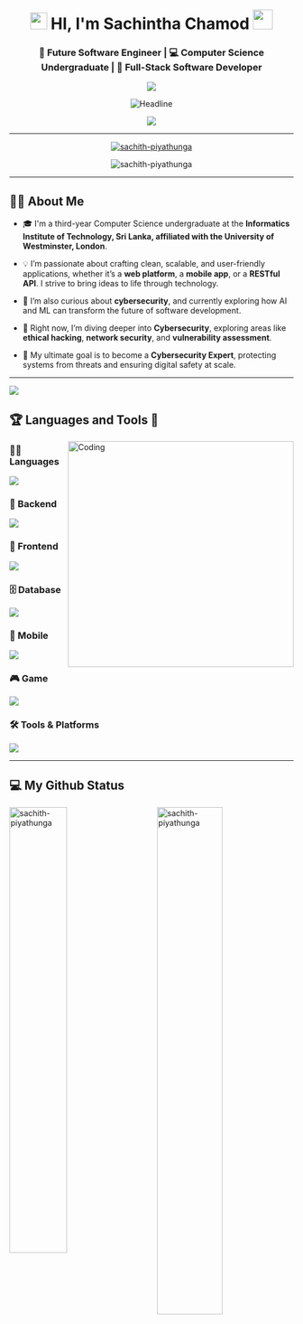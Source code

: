 <h1 align="center"><img src="https://emojis.slackmojis.com/emojis/images/1531849430/4246/blob-sunglasses.gif?1531849430" width="30"/> HI, I'm Sachintha Chamod <img src="https://media.giphy.com/media/hvRJCLFzcasrR4ia7z/giphy.gif" width="35"></h1>

<h3 align="center">🚀 Future Software Engineer | 💻 Computer Science Undergraduate | 🎯 Full-Stack Software Developer</h3>

<p align="center">
  <img src="https://readme-typing-svg.herokuapp.com?color=%2300C76F&size=24&center=true&vCenter=true&width=700&height=45&lines=Java+%7C+Spring+Boot+%7C+Kotlin+%7C+Flutter+%7C+Angular;Full-Stack+Developer+%7C+Problem+Solver;Exploring+AI+%26+Cybersecurity;Open+Source+Contributor+%7C+Lifelong+Learner" />
</p>

  </div>
    <div align=center>
        <img src="https://readme-typing-svg.herokuapp.com?color=%236FDA44&size=32&center=true&vCenter=true&width=600&height=50&lines=Computer+Science+Student;Problem+Solver" alt="Headline" />
    </div>

<p align="center">
  <a href="https://github.com/DenverCoder1/readme-typing-svg"><img src="https://readme-typing-svg.herokuapp.com?font=Time+New+Roman&color=%23C8BE25&size=25&center=true&vCenter=true&width=600&height=100&lines=Competitive+Programmer;Always+learning+new+things"></a>
</p>

---

<p align="center"> <a href="https://github.com/ryo-ma/github-profile-trophy"><img src="https://github-profile-trophy.vercel.app/?username=sachith-piyathunga" alt="sachith-piyathunga" /></a> </p>

<p align="center"> <img src="https://komarev.com/ghpvc/?username=sachith-piyathunga&label=Profile%20views&color=0e75b6&style=flat" alt="sachith-piyathunga" /> </p>

---

## 🙋‍♂️ About Me

  - 🎓 I'm a third-year Computer Science undergraduate at the **Informatics Institute of Technology, Sri Lanka, affiliated with the University of Westminster, London**.

  - 💡 I’m passionate about crafting clean, scalable, and user-friendly applications, whether it’s a **web platform**, a **mobile app**, or a **RESTful API**. I strive to bring ideas to life through technology.

 -  🔐 I’m also curious about **cybersecurity**, and currently exploring how AI and ML can transform the future of software development.

 -  🌱 Right now, I’m diving deeper into **Cybersecurity**, exploring areas like **ethical hacking**, **network security**, and **vulnerability assessment**.

  - 📌 My ultimate goal is to become a **Cybersecurity Expert**, protecting systems from threats and ensuring digital safety at scale.

---


![](https://github.com/halfrost/halfrost/blob/master/icons/header_.png)

<p align="left">
</p>


## :trophy: Languages and Tools :robot:

<img align="right" alt="Coding" width="400" src="https://user-images.githubusercontent.com/74038190/229223263-cf2e4b07-2615-4f87-9c38-e37600f8381a.gif">

### 👨‍💻 Languages
<p align="left">
  <a href="https://skillicons.dev">
    <img src="https://skillicons.dev/icons?i=java,python" />
  </a>
</p>

### 🧩 Backend
<p align="left">
  <a href="https://skillicons.dev">
    <img src="https://skillicons.dev/icons?i=nodejs,spring" />
  </a>
</p>

### 🎨 Frontend
<p align="left">
  <a href="https://skillicons.dev">
    <img src="https://skillicons.dev/icons?i=angular,css,html" />
  </a>
</p>

### 🗄️ Database
<p align="left">
  <a href="https://skillicons.dev">
    <img src="https://skillicons.dev/icons?i=mysql" />
  </a>
</p>

### 📱 Mobile
<p align="left">
  <a href="https://skillicons.dev">
    <img src="https://skillicons.dev/icons?i=flutter,dart,kotlin" />
  </a>
</p>

### 🎮 Game
<p align="left">
  <a href="https://skillicons.dev">
    <img src="https://skillicons.dev/icons?i=unity,unreal" />
  </a>
</p>

### 🛠️ Tools & Platforms
<p align="left">
  <a href="https://skillicons.dev">
    <img src="https://skillicons.dev/icons?i=git,github,figma,vscode" />
  </a>
</p>

---

## 💻 My Github Status 

<p><img align="left" width="45%" src="https://github-readme-stats.vercel.app/api?username=sachith-piyathunga&show_icons=true&locale=en" alt="sachith-piyathunga" /></p>

<p><img align="right" width="48%" src="https://github-readme-streak-stats.herokuapp.com/?user=sachith-piyathunga&show_icons=true&locale=en" alt="sachith-piyathunga" /></p>


